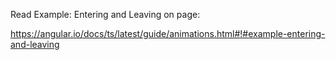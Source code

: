 Read Example: Entering and Leaving on page:

https://angular.io/docs/ts/latest/guide/animations.html#!#example-entering-and-leaving



